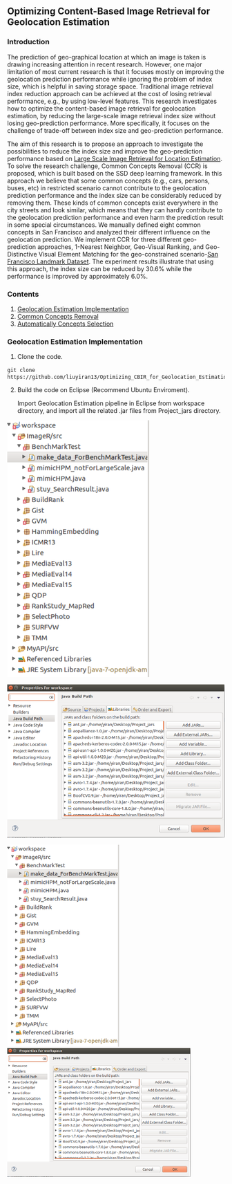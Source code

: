 ## Optimizing Content-Based Image Retrieval for Geolocation Estimation

### Introduction

The prediction of geo-graphical location at which an image is taken is drawing increasing attention in recent research. However, one major limitation of most current research is that it focuses mostly on improving the geolocation prediction performance while ignoring the problem of index size, which is helpful in saving storage space. Traditional image retrieval index reduction approach can be achieved at the cost of losing retrieval performance, e.g., by using low-level features. This research investigates how to optimize the content-based image retrieval for geolocation estimation, by reducing the large-scale image retrieval index size without losing geo-prediction performance. More specifically, it focuses on the challenge of trade-off between index size and geo-prediction performance. 

The aim of this research is to propose an approach to investigate the possibilities to reduce the index size and improve the geo-prediction performance based on [Large Scale Image Retrieval for Location Estimation](https://repository.tudelft.nl/islandora/object/uuid%3A0d09c0dc-fcb7-4598-90e0-d2a53e675cc3). To solve the research challenge, Common Concepts Removal (CCR) is proposed, which is built based on the SSD deep learning framework. In this approach we believe that some common concepts (e.g., cars, persons, buses, etc) in restricted scenario cannot contribute to the geolocation prediction performance and the index size can be considerably reduced by removing them. These kinds of common concepts exist everywhere in the city streets and look similar, which means that they can hardly contribute to the geolocation prediction performance and even harm the prediction result in some special circumstances. We manually defined eight common concepts in San Francisco and analyzed their different influence on the geolocation prediction. We implement CCR for three different geo-prediction approaches, 1-Nearest Neighbor, Geo-Visual Ranking, and Geo-Distinctive Visual Element Matching for the geo-constrained scenario-[San Francisco Landmark Dataset](https://purl.stanford.edu/vn158kj2087). The experiment results illustrate that using this approach, the index size can be reduced by 30.6% while the performance is improved by approximately 6.0%. 


### Contents

1. [Geolocation Estimation Implementation](#Geolocation_Estimation_Implementation)
2. [Common Concepts Removal](#CCR)
3. [Automatically Concepts Selection](#Automatically)


### Geolocation Estimation Implementation

1. Clone the code.

  ```Shell
  git clone https://github.com/liuyiran13/Optimizing_CBIR_for_Geolocation_Estimation.git
  ```
  
2. Build the code on Eclipse (Recommend Ubuntu Enviroment).

	Import Geolocation Estimation pipeline in Eclipse from workspace directory, and import all the related .jar files from Project_jars directory. 

<p align="left">
<img src="https://github.com/liuyiran13/Optimizing_CBIR_for_Geolocation_Estimation/blob/develope/Ref_Image/project_structure.png" alt="Project Structure" width="330px">
</p>

<p align="left">
<img src="https://github.com/liuyiran13/Optimizing_CBIR_for_Geolocation_Estimation/blob/develope/Ref_Image/libraries_import.png" alt="Project Libraries" width="550px">
</p>

<img src="https://github.com/liuyiran13/Optimizing_CBIR_for_Geolocation_Estimation/blob/develope/Ref_Image/project_structure.png" width="260"/> <img src="https://github.com/liuyiran13/Optimizing_CBIR_for_Geolocation_Estimation/blob/develope/Ref_Image/libraries_import.png" width="425"/> 
